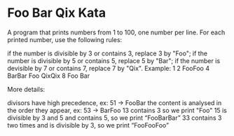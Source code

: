 # Foo Bar Qix Kata

A program that prints numbers from 1 to 100, one number per line. For each printed number, use the following rules:

if the number is divisible by 3 or contains 3, replace 3 by "Foo";
if the number is divisible by 5 or contains 5, replace 5 by "Bar";
if the number is devisible by 7 or contains 7, replace 7 by "Qix".
Example: 1 2 FooFoo 4 BarBar Foo QixQix 8 Foo Bar

More details:

divisors have high precedence, ex: 51 -> FooBar
the content is analysed in the order they appear, ex: 53 -> BarFoo
13 contains 3 so we print "Foo"
15 is divisible by 3 and 5 and contains 5, so we print “FooBarBar”
33 contains 3 two times and is divisible by 3, so we print “FooFooFoo”
